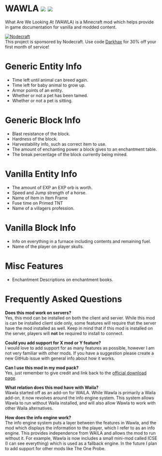 # WAWLA [![](http://cf.way2muchnoise.eu/224712.svg)](https://minecraft.curseforge.com/projects/wawla-what-are-we-looking-at) [![](http://cf.way2muchnoise.eu/versions/224712.svg)](https://minecraft.curseforge.com/projects/wawla-what-are-we-looking-at)
What Are We Looking At (WAWLA) is a Minecraft mod which helps provide in game documentation for vanilla and modded content. 

[![Nodecraft](https://nodecraft.com/assets/images/logo-dark.png)](https://nodecraft.com/r/darkhax)    
This project is sponsored by Nodecraft. Use code [Darkhax](https://nodecraft.com/r/darkhax) for 30% off your first month of service!

# Generic Entity Info
- Time left until animal can breed again.
- Time left for baby animal to grow up.
- Armor points of an entity.
- Whether or not a pet has been tamed.
- Whether or not a pet is sitting.

# Generic Block Info
- Blast resistance of the block.
- Hardness of the block.
- Harvestability info, such as correct item to use.
- The amount of enchanting power a block gives to an enchantment table.
- The break percentage of the block currently being mined.

# Vanilla Entity Info
- The amount of EXP an EXP orb is worth.
- Speed and Jump strength of a horse.
- Name of Item in Item Frame
- Fuse time on Primed TNT
- Name of a villagers profession. 

# Vanilla Block Info
- Info on everything in a furnace including contents and remaining fuel.
- Name of the player on player skulls. 

# Misc Features
- Enchantment Descriptions on enchantment books.

# Frequently Asked Questions
**Does this mod work on servers?**    
Yes, this mod can be installed on both the client and server. While this mod is can be installed client side only, some features will require that the server have the mod installed as well. Keep in mind that if this mod is installed on the server, players will **not** be required to install to connect. 

**Could you add support for X mod or Y feature?**    
I would love to add support for as many features as possible, however I am not very familiar with other mods. If you have a suggestion please create a new GitHub issue with general info about how it works. 

**Can I use this mod in my mod pack?**    
Yes, just remember to give credit and link back to the [official download page](https://minecraft.curseforge.com/projects/wawla-what-are-we-looking-at).

**What relation does this mod have with Waila?**    
Wawla started off as an add-on for WAILA. While Wawla is primarily a Waila add-on, it now revolves around the info engine system. This system allows Wawla to run without Waila installed, and will also allow Wawla to work with other Waila alternatives. 

**How does the info engine work?**    
The info engine system puts a layer between the features in Wawla, and the mod which displays the information to the player, which I refer to as an info engine. This provides independence from WAILA and allows the mod to run without it. For example, Wawla is now includes a small mini-mod called ICSE (I can see everything) which is used as a fallback engine. In the future I plan to add support for other mods like The One Probe. 
